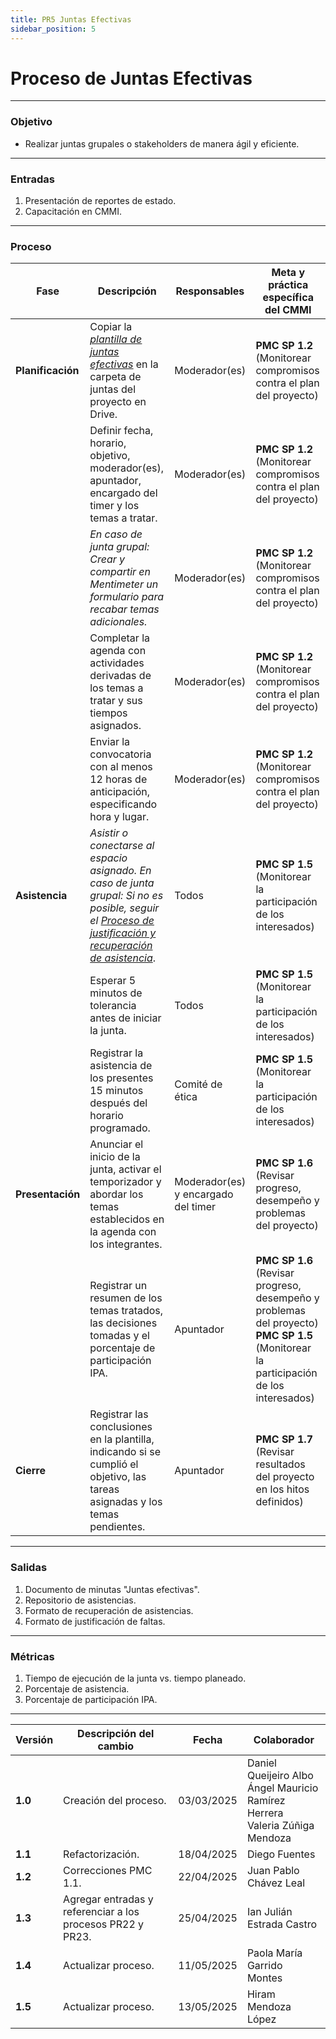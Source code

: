 ```yaml
---
title: PR5 Juntas Efectivas
sidebar_position: 5
---
```


# Proceso de Juntas Efectivas

---

### Objetivo

- Realizar juntas grupales o stakeholders de manera ágil y eficiente.

---

### Entradas

1. Presentación de reportes de estado.
2. Capacitación en CMMI.

---

### Proceso

| Fase              | Descripción                                                                                                                                                                                            | Responsables              | Meta y práctica específica del CMMI                                       |
| ----------------  | ------------------------------------------------------------------------------------------------------------------------------------------------------------------------------------------------------ | --------------------------|---------------------------------------------- |
| **Planificación** | Copiar la <u>_[ plantilla de juntas efectivas](https://docs.google.com/document/d/1kQ_WNJF6ZAqBEqnu3a1I7ls6aLCqXvPdEHlpKwQGfEM/edit?usp=drive_link)_</u> en la carpeta de juntas del proyecto en Drive.| Moderador(es) | **PMC SP 1.2** (Monitorear compromisos contra el plan del proyecto)  |
|                   | Definir fecha, horario, objetivo, moderador(es), apuntador, encargado del timer y los temas a tratar.                                                                                                  | Moderador(es) | **PMC SP 1.2** (Monitorear compromisos contra el plan del proyecto) |
|                   | _En caso de junta grupal: Crear y compartir en Mentimeter un formulario para recabar temas adicionales._                                                                                                                          | Moderador(es) | **PMC SP 1.2** (Monitorear compromisos contra el plan del proyecto) |
|                   | Completar la agenda con actividades derivadas de los temas a tratar y sus tiempos asignados.                                                                                                           | Moderador(es) | **PMC SP 1.2** (Monitorear compromisos contra el plan del proyecto)| 
|                   | Enviar la convocatoria con al menos 12 horas de anticipación, especificando hora y lugar.                                                                                                              | Moderador(es) | **PMC SP 1.2** (Monitorear compromisos contra el plan del proyecto)| 
|  **Asistencia**   | _Asistir o conectarse al espacio asignado. En caso de junta grupal: Si no es posible, seguir el [Proceso de justificación y recuperación de asistencia](../procesos/PR22-justificar-recuperar-asistencia.md)_.| Todos   |  **PMC SP 1.5** (Monitorear la participación de los interesados)  | 
|                   | Esperar 5 minutos de tolerancia antes de iniciar la junta.                                                                                                                                             | Todos                     |  **PMC SP 1.5** (Monitorear la participación de los interesados) | 
|                   | Registrar la asistencia de los presentes 15 minutos después del horario programado.                                                                                                                    | Comité de ética | **PMC SP 1.5** (Monitorear la participación de los interesados)  | 
| **Presentación**  | Anunciar el inicio de la junta, activar el temporizador y abordar los temas establecidos en la agenda con los integrantes.                                                                             | Moderador(es) y encargado del timer | **PMC SP 1.6** (Revisar progreso, desempeño y problemas del proyecto)  |
|                   | Registrar un resumen de los temas tratados, las decisiones tomadas y el porcentaje de participación IPA.                                                                                               | Apuntador         | **PMC SP 1.6** (Revisar progreso, desempeño y problemas del proyecto) **PMC SP 1.5** (Monitorear la participación de los interesados)   |
| **Cierre**        | Registrar las conclusiones en la plantilla, indicando si se cumplió el objetivo, las tareas asignadas y los temas pendientes.                                                                          |  Apuntador        | **PMC SP 1.7** (Revisar resultados del proyecto en los hitos definidos)  | 

---


### Salidas

1. Documento de minutas "Juntas efectivas".
2. Repositorio de asistencias.
3. Formato de recuperación de asistencias.
4. Formato de justificación de faltas.

---

### Métricas

1. Tiempo de ejecución de la junta vs. tiempo planeado.
2. Porcentaje de asistencia.
3. Porcentaje de participación IPA.


---

| Versión | Descripción del cambio                | Fecha    | Colaborador                |
| ------- | ------------------------------------- | -------- | -------------------------- |
| **1.0**     | Creación del proceso.| 03/03/2025 | Daniel Queijeiro Albo <br/> Ángel Mauricio Ramírez Herrera <br/> Valeria Zúñiga Mendoza |
| **1.1**     | Refactorización.         | 18/04/2025 | Diego Fuentes |
| **1.2** | Correcciones PMC 1.1.| 22/04/2025 | Juan Pablo Chávez Leal |
| **1.3** | Agregar entradas y referenciar a los procesos PR22 y PR23.| 25/04/2025 | Ian Julián Estrada Castro | 
| **1.4** | Actualizar proceso.| 11/05/2025 | Paola María Garrido Montes | 
| **1.5** | Actualizar proceso.| 13/05/2025 | Hiram Mendoza López | 